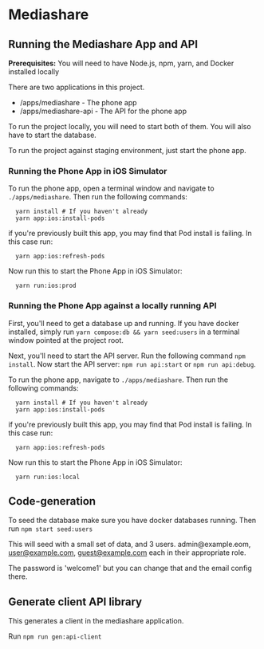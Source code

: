 # Mediashare

## Running the Mediashare App and API

**Prerequisites:**
You will need to have Node.js, npm, yarn, and Docker installed locally

There are two applications in this project.
- /apps/mediashare - The phone app
- /apps/mediashare-api - The API for the phone app

To run the project locally, you will need to start both of them. You will also have to start the database.

To run the project against staging environment, just start the phone app.


### Running the Phone App in iOS Simulator

To run the phone app, open a terminal window and navigate to `./apps/mediashare`.
Then run the following commands:
```shell
  yarn install # If you haven't already
  yarn app:ios:install-pods
```

if you're previously built this app, you may find that Pod install is failing. In this case run:
```shell
  yarn app:ios:refresh-pods
```

Now run this to start the Phone App in iOS Simulator:
```shell
  yarn run:ios:prod
```

### Running the Phone App against a locally running API

First, you'll need to get a database up and running. If you have docker installed, simply run `yarn compose:db && yarn seed:users` in a terminal window pointed at the project root.

Next, you'll need to start the API server. Run the following command `npm install`.
Now start the API server: `npm run api:start` or `npm run api:debug`.

To run the phone app, navigate to `./apps/mediashare`.
Then run the following commands:
```shell
  yarn install # If you haven't already
  yarn app:ios:install-pods
```

if you're previously built this app, you may find that Pod install is failing. In this case run:
```shell
  yarn app:ios:refresh-pods
```

Now run this to start the Phone App in iOS Simulator:
```shell
  yarn run:ios:local
```

## Code-generation

To seed the database make sure you have docker databases running. Then run `npm start seed:users`

This will seed with a small set of data, and 3 users. admin@example.~~c~~om, user@example.com, guest@example.com each in their appropriate role.

The password is 'welcome1' but you can change that and the email config there.

## Generate client API library 

This generates a client in the mediashare application.

Run `npm run gen:api-client`
